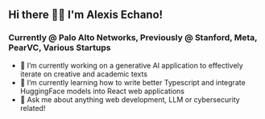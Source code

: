 ## Hi there 👋🏼 I'm Alexis Echano!

### Currently @ Palo Alto Networks, Previously @ Stanford, Meta, PearVC, Various Startups

- 🔭 I’m currently working on a generative AI application to effectively iterate on creative and academic texts
- 🌱 I’m currently learning how to write better Typescript and integrate HuggingFace models into React web applications
- 💬 Ask me about anything web development, LLM or cybersecurity related!

<!--
**alexisechano/alexisechano** is a ✨ _special_ ✨ repository because its `README.md` (this file) appears on your GitHub profile.

Here are some ideas to get you started:

- 🔭 I’m currently working on ...
- 🌱 I’m currently learning ...
- 👯 I’m looking to collaborate on ...
- 🤔 I’m looking for help with ...
- 💬 Ask me about ...
- 📫 How to reach me: ...
- 😄 Pronouns: ...
- ⚡ Fun fact: ...
-->
